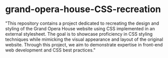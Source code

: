 # grand-opera-house-CSS-recreation
"This repository contains a project dedicated to recreating the design and styling of the Grand Opera House website using CSS implemented in an external stylesheet. The goal is to showcase proficiency in CSS styling techniques while mimicking the visual appearance and layout of the original website. Through this project, we aim to demonstrate expertise in front-end web development and CSS best practices."
